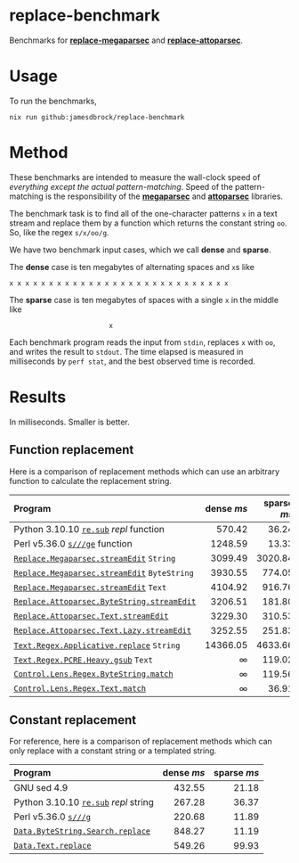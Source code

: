 # replace-benchmark

Benchmarks for
[__replace-megaparsec__](https://github.com/jamesdbrock/replace-megaparsec)
and
[__replace-attoparsec__](https://github.com/jamesdbrock/replace-attoparsec).

# Usage

To run the benchmarks,

```
nix run github:jamesdbrock/replace-benchmark
```

# Method

These benchmarks are intended to measure the wall-clock speed
of *everything except the actual pattern-matching*. Speed of the
pattern-matching is the responsibility of the
[__megaparsec__](http://hackage.haskell.org/package/megaparsec) and
[__attoparsec__](http://hackage.haskell.org/package/attoparsec)
libraries.

The benchmark task is to find all of the one-character patterns `x` in a
text stream and replace them by a function which returns the constant
string `oo`. So, like the regex `s/x/oo/g`.

We have two benchmark input cases, which we call __dense__ and __sparse__.

The __dense__ case is ten megabytes of alternating spaces and `x`s
like

```
x x x x x x x x x x x x x x x x x x x x x x x x x x x x
```

The __sparse__ case is ten megabytes of spaces with a single `x` in the middle
like

```
                         x
```

Each benchmark program reads the input from `stdin`, replaces `x` with `oo`,
and writes the result to `stdout`. The time elapsed is measured
in milliseconds by `perf stat`,
and the best observed time is recorded.

# Results

In milliseconds. Smaller is better.

## Function replacement

Here is a comparison of replacement methods which can use an arbitrary function
to calculate the replacement string.


| Program                                           | dense *ms*  | sparse *ms* |
| :---                                              |      ---: |     ---:  |
| Python 3.10.10 [`re.sub`](https://docs.python.org/3/library/re.html#re.sub) *repl* function | 570.42 | 36.24 |
| Perl  v5.36.0 [`s///ge`](https://perldoc.perl.org/functions/s.html) function | 1248.59 | 13.33 |
| [`Replace.Megaparsec.streamEdit`](https://hackage.haskell.org/package/replace-megaparsec/docs/Replace-Megaparsec.html#v:streamEdit) `String` | 3099.49 | 3020.84 |
| [`Replace.Megaparsec.streamEdit`](https://hackage.haskell.org/package/replace-megaparsec/docs/Replace-Megaparsec.html#v:streamEdit) `ByteString` | 3930.55 | 774.05 |
| [`Replace.Megaparsec.streamEdit`](https://hackage.haskell.org/package/replace-megaparsec/docs/Replace-Megaparsec.html#v:streamEdit) `Text` | 4104.92 | 916.76 |
| [`Replace.Attoparsec.ByteString.streamEdit`](https://hackage.haskell.org/package/replace-attoparsec/docs/Replace-Attoparsec-ByteString.html#v:streamEdit) | 3206.51 | 181.80 |
| [`Replace.Attoparsec.Text.streamEdit`](https://hackage.haskell.org/package/replace-attoparsec/docs/Replace-Attoparsec-Text.html#v:streamEdit) | 3229.30 | 310.53 |
| [`Replace.Attoparsec.Text.Lazy.streamEdit`](https://hackage.haskell.org/package/replace-attoparsec/docs/Replace-Attoparsec-Text-Lazy.html#v:streamEdit) | 3252.55 | 251.83 |
| [`Text.Regex.Applicative.replace`](http://hackage.haskell.org/package/regex-applicative/docs/Text-Regex-Applicative.html#v:replace) `String` | 14366.05 | 4633.66 |
| [`Text.Regex.PCRE.Heavy.gsub`](http://hackage.haskell.org/package/pcre-heavy/docs/Text-Regex-PCRE-Heavy.html#v:gsub) `Text` | ∞ | 119.02 |
| [`Control.Lens.Regex.ByteString.match`](https://hackage.haskell.org/package/lens-regex-pcre/docs/Control-Lens-Regex-ByteString.html#v:match) | ∞ | 119.56 |
| [`Control.Lens.Regex.Text.match`](https://hackage.haskell.org/package/lens-regex-pcre/docs/Control-Lens-Regex-Text.html#v:match) | ∞ | 36.91 |


## Constant replacement

For reference, here is a comparison of replacement methods which can only
replace with a constant string or a templated string.

| Program                                    | dense  *ms* | sparse *ms* |
| :---                                       |     ---: |    ---: |
| GNU sed 4.9 | 432.55 | 21.18 |
| Python 3.10.10 [`re.sub`](https://docs.python.org/3/library/re.html#re.sub) *repl* string | 267.28 | 36.37 |
| Perl  v5.36.0 [`s///g`](https://perldoc.perl.org/functions/s.html) | 220.68 | 11.89 |
| [`Data.ByteString.Search.replace`](http://hackage.haskell.org/package/stringsearch/docs/Data-ByteString-Search.html#v:replace) | 848.27 | 11.19 |
| [`Data.Text.replace`](https://hackage.haskell.org/package/text/docs/Data-Text.html#v:replace) | 549.26 | 99.93 |

